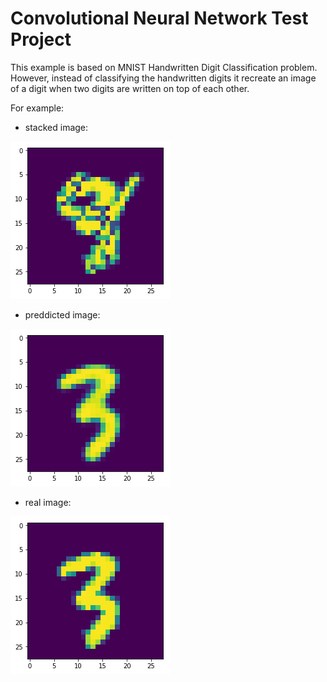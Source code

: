 # Convolutional Neural Network Test Project

This example is based on MNIST Handwritten Digit Classification problem. However, instead of classifying the handwritten digits it recreate an image of a digit when two digits are written on top of each other.

For example:

- stacked image:

![Alt](/example/stacked.png "Stacked 4 and 3")

- preddicted image:

![Alt](/example/predicted.png "Predicted image of 3")

- real image:

![Alt](/example/real.png "Real image of 3")
